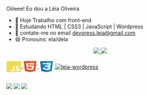 Oiiieee! Eu dou a Léia Oliveira
- 🔭 Hoje Trabalho com front-end
- 🌱 Estudando HTML | CSS3 | JavaScript | Wordpress
- 💬 contate-me no email devpress.leia@gmail.com
- 😄 Pronouns: ela/dela

<div align="center">
  <a href="https://github.com/Leiah133">
  <img height="160em" src="https://github-readme-stats.vercel.app/api?username=leiah133&show_icons=true&theme=radical&include_all_commits=true&count_private=true"/>
  <img height="160em" src="https://github-readme-stats.vercel.app/api/top-langs/?username=leiah133&layout=compact&langs_count=7&theme=radical"/>
</div>

<div style="display: inline_block"><br>
  <img align="center" alt="leia-Js" height="30" width="40" src="https://raw.githubusercontent.com/devicons/devicon/master/icons/javascript/javascript-plain.svg">
  <img align="center" alt="leia-HTML" height="30" width="40" src="https://raw.githubusercontent.com/devicons/devicon/master/icons/html5/html5-original.svg">
  <img align="center" alt="leia-CSS" height="30" width="40" src="https://raw.githubusercontent.com/devicons/devicon/master/icons/css3/css3-original.svg">
  <img align="center" alt="leia-wordpress" height="30" width="40" src="https://cdn.jsdelivr.net/gh/devicons/devicon/icons/wordpress/wordpress-original.svg" />

 
 ##


<div
  <a href="https://instagram.com/devpress.leiah" target="_blank"><img src="https://img.shields.io/badge/-Instagram-%23E4405F?style=for-the-badge&logo=instagram&logoColor=white" target="_blank"></a>
  <a href = "mailto:devpress.leia@gmail.com"><img src="https://img.shields.io/badge/-Gmail-%23333?style=for-the-badge&logo=gmail&logoColor=white" target="_blank"></a>
  <a href="https://www.linkedin.com/in/eiaoliveira1" target="_blank"><img src="https://img.shields.io/badge/-LinkedIn-%230077B5?style=for-the-badge&logo=linkedin&logoColor=white" target="_blank"></a> 
 </div>
